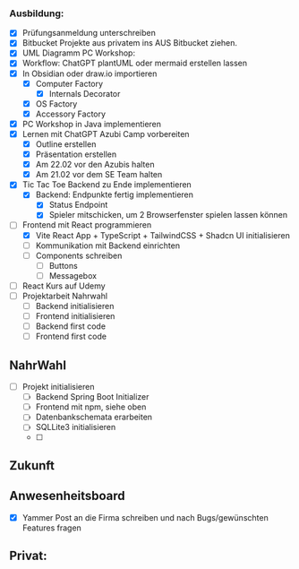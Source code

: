 
### Ausbildung:

- [x] Prüfungsanmeldung unterschreiben
- [x] Bitbucket Projekte aus privatem ins AUS Bitbucket ziehen.
- [x] UML Diagramm PC Workshop:
- [x] Workflow: ChatGPT plantUML oder mermaid erstellen lassen
- [x] In Obsidian oder draw.io importieren
	- [x] Computer Factory
		- [x] Internals Decorator
	- [x] OS Factory
	- [x] Accessory Factory
- [x] PC Workshop in Java implementieren
- [x] Lernen mit ChatGPT Azubi Camp vorbereiten
	- [x] Outline erstellen
	- [x] Präsentation erstellen
	- [x] Am 22.02 vor den Azubis halten
	- [x] Am 21.02 vor dem SE Team halten
- [x] Tic Tac Toe Backend zu Ende implementieren
	- [x] Backend: Endpunkte fertig implementieren
		- [x] Status Endpoint
		- [x] Spieler mitschicken, um 2 Browserfenster spielen lassen können
- [ ] Frontend mit React programmieren
	- [x] Vite React App + TypeScript + TailwindCSS + Shadcn UI initialisieren
	- [ ] Kommunikation mit Backend einrichten
	- [ ] Components schreiben
		- [ ] Buttons
		- [ ] Messagebox
- [ ] React Kurs auf Udemy 
- [ ] Projektarbeit Nahrwahl
	- [ ] Backend initialisieren
	- [ ] Frontend initialisieren
	- [ ] Backend first code
	- [ ] Frontend first code

## NahrWahl

- [ ] Projekt initialisieren
	- [ ] Backend Spring Boot Initializer
	- [ ] Frontend mit npm, siehe oben
	- [ ] Datenbankschemata erarbeiten
	- [ ] SQLLite3 initialisieren
	- [ ] 

## Zukunft


## Anwesenheitsboard

- [x] Yammer Post an die Firma schreiben und nach Bugs/gewünschten Features fragen
## Privat:
